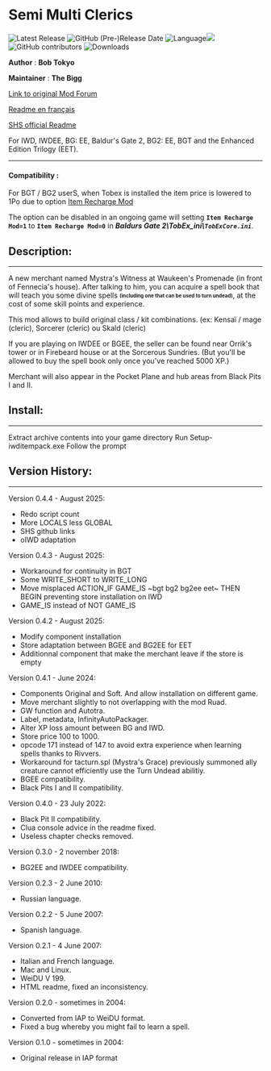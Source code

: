 # Semi Multi Clerics

![Latest Release](https://img.shields.io/github/v/release/Spellhold-Studios/semi_multi_clerics?include_prereleases&color=gold)
![GitHub (Pre-)Release Date](https://img.shields.io/github/release-date-pre/Spellhold-Studios/semi_multi_clerics?color=gold)
![Language](https://img.shields.io/static/v1?label=language&message=english%20%7C%20french%20%7C%20italian%20%7C%20spanish%20%7C%20russian%20%7C%20&color=informational)<a href="#"><img src="https://api.visitorbadge.io/api/VisitorHit?user=Spellhold-Studios&repo=semi_multi_clerics&countColor==red&style=plastic" /></a>
![GitHub contributors](https://img.shields.io/github/contributors/Spellhold-Studios/semi_multi_clerics?color=blueviolet&style=plastic) ![Downloads](https://img.shields.io/github/downloads/Spellhold-Studios/semi_multi_clerics/total?color=%2392403a)

**Author** : **Bob Tokyo**

**Maintainer** : **The Bigg**

[Link to original Mod Forum](http://www.shsforums.net/topic/27189-new-version-of-semi-multi-clerics-released/)

[Readme en français](https://github.com/Spellhold-Studios/semi_multi_clerics/blob/master/Readme_FR.md)

[SHS official Readme](https://htmlpreview.github.io/?https://github.com/Spellhold-Studios/semi_multi_clerics/blob/master/semi_multi_clerics/Readme/readme.html)



For IWD, IWDEE, BG: EE, Baldur's Gate 2, BG2: EE, BGT and the Enhanced Edition Trilogy (EET).

--- 

#### Compatibility :

For BGT / BG2 userS, when Tobex is installed the item price is lowered to 1Po due to option [Item Recharge Mod](https://github.com/BGforgeNet/TobEx/blob/05f7c1c2eb19195b5c96a55f643b7d9d7eef78ee/WeiDU/TobEx/TobEx_redist/TobEx_ini.txt#L1862-L1871)

The option can be disabled in an ongoing game will setting **`Item Recharge Mod=1`** to **`Item Recharge Mod=0`** in ***Baldurs Gate 2\TobEx_ini\\`TobExCore.ini`***.



## Description:
------------

A new merchant named Mystra's Witness at Waukeen's Promenade (in front of Fennecia's house). After talking to him, you can acquire a spell book that will teach you some divine spells <sub><sup>**(including one that can be used to turn undead)**</sub></sup>, at the cost of some skill points and experience. 

This mod allows to build original class / kit combinations. (ex:  Kensaï / mage (cleric), Sorcerer (cleric) ou Skald (cleric)

If you are playing on IWDEE or BGEE, the seller can be found near Orrik's tower or in Firebeard house or at the Sorcerous Sundries. (But you'll be allowed to buy the spell book only once you've reached 5000 XP.)

Merchant will also appear in the Pocket Plane and hub areas from Black Pits I and II.

## Install:
--------

Extract archive contents into your game directory
Run Setup-iwditempack.exe
Follow the prompt


## Version History:
----------------

Version 0.4.4 - August 2025:

- Redo script count
- More LOCALS less GLOBAL
- SHS github links
- oIWD adaptation

Version 0.4.3 - August 2025:

- Workaround for continuity in BGT
- Some WRITE_SHORT  to WRITE_LONG
- Move misplaced ACTION_IF GAME_IS ~bgt bg2 bg2ee eet~ THEN BEGIN preventing store installation on IWD
- GAME_IS instead of NOT GAME_IS

Version 0.4.2 - August 2025:

- Modify component installation
- Store adaptation between BGEE and BG2EE for EET
- Additionnal component that make the merchant leave if the store is empty

Version 0.4.1 - June 2024:  

- Components Original and Soft. And allow installation on different game.  
- Move merchant slightly to not overlapping with the mod Ruad.  
- GW function and Autotra.  
- Label, metadata, InfinityAutoPackager.   
- Alter XP loss amount between BG and IWD.  
- Store price 100 to 1000.
- opcode 171 instead of 147 to avoid extra experience when learning spells thanks to Rivvers.
- Workaround for tacturn.spl (Mystra's Grace) previously summoned ally creature cannot efficiently use the Turn Undead abilitiy.  
- BGEE compatibility.  
- Black Pits I and II compatibility.  

Version 0.4.0 - 23 July 2022:                      
												   
- Black Pit II compatibility.                    
- Clua console advice in the readme fixed.       
- Useless chapter checks removed.                
												   
Version 0.3.0 - 2 november 2018:                   
												   
- BG2EE and IWDEE compatibility.                 
												   
Version 0.2.3 - 2 June 2010:                       
												   
- Russian language.                              
												   
Version 0.2.2 - 5 June 2007:                       
												   
- Spanish language.                              
												   
Version 0.2.1 - 4 June 2007:                       
												   
- Italian and French language.                   
- Mac and Linux.                                 
- WeiDU V 199.                                   
- HTML readme, fixed an inconsistency.           
												   
Version 0.2.0 - sometimes in 2004:                 
												   
- Converted from IAP to WeiDU format.            
- Fixed a bug whereby you might fail to learn a spell.  
  
Version 0.1.0 - sometimes in 2004:  
  
- Original release in IAP format  
